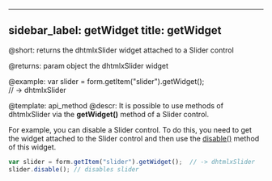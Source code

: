 
---
sidebar_label: getWidget
title: getWidget
---          

@short: returns the dhtmlxSlider widget attached to a Slider control



@returns:
param   object    the dhtmlxSlider widget

@example:
var slider = form.getItem("slider").getWidget();  
// -> dhtmlxSlider


@template: api_method
@descr:
It is possible to use methods of dhtmlxSlider via the **getWidget()** method of a Slider control.

For example, you can disable a Slider control. To do this, you need to get the widget attached to the Slider control and then use the [disable()](slider/api/slider_disable_method.md) method of this widget.

~~~js
var slider = form.getItem("slider").getWidget();  // -> dhtmlxSlider
slider.disable(); // disables slider
~~~

